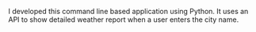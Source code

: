 I developed this command line based application using Python. It uses an API to show detailed weather report when a user enters the city name.

 
